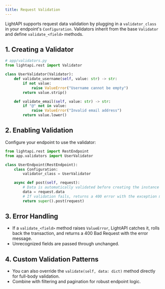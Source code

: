 ```yaml
---
title: Request Validation
---
```


LightAPI supports request data validation by plugging in a `validator_class` in your endpoint's `Configuration`. Validators inherit from the base `Validator` and define `validate_<field>` methods.

## 1. Creating a Validator

```python
# app/validators.py
from lightapi.rest import Validator

class UserValidator(Validator):
    def validate_username(self, value: str) -> str:
        if not value:
            raise ValueError("Username cannot be empty")
        return value.strip()

    def validate_email(self, value: str) -> str:
        if "@" not in value:
            raise ValueError("Invalid email address")
        return value.lower()
```

## 2. Enabling Validation

Configure your endpoint to use the validator:

```python
from lightapi.rest import RestEndpoint
from app.validators import UserValidator

class UserEndpoint(RestEndpoint):
    class Configuration:
        validator_class = UserValidator

    async def post(self, request):
        # Data is automatically validated before creating the instance
        data = request.data
        # If validation fails, returns a 400 error with the exception message
        return super().post(request)
```

## 3. Error Handling

- If a `validate_<field>` method raises `ValueError`, LightAPI catches it, rolls back the transaction, and returns a 400 Bad Request with the error message.
- Unrecognized fields are passed through unchanged.

## 4. Custom Validation Patterns

- You can also override the `validate(self, data: dict)` method directly for full-body validation.
- Combine with filtering and pagination for robust endpoint logic.

